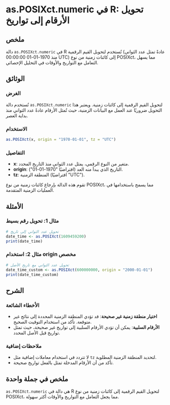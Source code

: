 <!--
Meta Description: # as.POSIXct.numeric في R: تحويل الأرقام إلى تواريخ ## ملخص دالة `as.POSIXct.numeric` في R تُستخدم لتحويل القيم الرقمية (عادةً تمثل عدد الثواني منذ 19...
Meta Keywords: posixct, إلى, الأرقام, عدد, الثواني
-->

# as.POSIXct.numeric في R: تحويل الأرقام إلى تواريخ

## ملخص
دالة `as.POSIXct.numeric` في R تُستخدم لتحويل القيم الرقمية (عادةً تمثل عدد الثواني منذ 1970-01-01 00:00:00 UTC) إلى كائنات زمنية من نوع POSIXct، مما يسهل التعامل مع التواريخ والأوقات في التحليل الإحصائي.

## الوثائق
### الغرض
تُستخدم دالة `as.POSIXct.numeric` لتحويل القيم الرقمية إلى كائنات زمنية. ويعتبر هذا التحويل ضروريًا عند العمل مع البيانات الزمنية، حيث تُمثل الأرقام عادةً عدد الثواني منذ بداية العصر.

### الاستخدام
```R
as.POSIXct(x, origin = "1970-01-01", tz = "UTC")
```

### التفاصيل
- **x**: متغير من النوع الرقمي، يمثل عدد الثواني منذ التاريخ المحدد.
- **origin**: التاريخ الذي يبدأ منه العد (افتراضيًا "1970-01-01").
- **tz**: المنطقة الزمنية (افتراضيًا "UTC").

تقوم هذه الدالة بإرجاع كائنات زمنية من نوع POSIXct، مما يسمح باستخدامها في العمليات الزمنية المتقدمة.

## الأمثلة
### مثال 1: تحويل رقم بسيط
```R
# تحويل عدد الثواني إلى تاريخ
date_time <- as.POSIXct(1609459200)
print(date_time)
```

### مثال 2: استخدام origin مخصص
```R
# تحويل عدد الثواني مع تاريخ الأصل
date_time_custom <- as.POSIXct(600000000, origin = "2000-01-01")
print(date_time_custom)
```

## الشرح
### الأخطاء الشائعة
- **اختيار منطقة زمنية غير صحيحة**: قد تؤدي المنطقة الزمنية المحددة إلى نتائج غير متوقعة. تأكد من استخدام التوقيت الصحيح.
- **الأرقام السلبية**: يمكن أن تؤدي الأرقام السلبية إلى تواريخ غير صحيحة، حيث تمثل تواريخ قبل الأصل المحدد.

### ملاحظات إضافية
- لا تتردد في استخدام معاملات إضافية مثل `tz` لتحديد المنطقة الزمنية المطلوبة. 
- تأكد من أن الأرقام المدخلة تمثل بالفعل تواريخ صحيحة.

## ملخص في جملة واحدة
`as.POSIXct.numeric` هي دالة في R لتحويل القيم الرقمية إلى كائنات زمنية من نوع POSIXct، مما يجعل التعامل مع التواريخ والأوقات أكثر سهولة.
